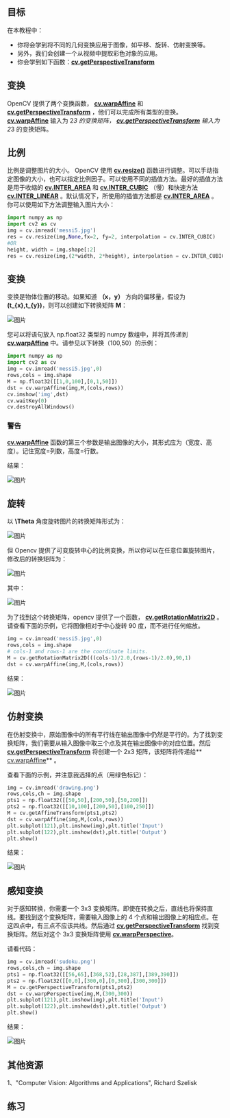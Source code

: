 ## 目标

在本教程中：

* 你将会学到将不同的几何变换应用于图像，如平移、旋转、仿射变换等。
* 另外，我们会创建一个从视频中提取彩色对象的应用。
* 你会学到如下函数：**[cv.getPerspectiveTransform](https://docs.opencv.org/4.0.0/da/d54/group__imgproc__transform.html#ga20f62aa3235d869c9956436c870893ae )**

## 变换

OpenCV 提供了两个变换函数， **[ cv.warpAffine](https://docs.opencv.org/4.0.0/da/d54/group__imgproc__transform.html#ga0203d9ee5fcd28d40dbc4a1ea4451983)** 和 **[cv.getPerspectiveTransform](https://docs.opencv.org/4.0.0/da/d54/group__imgproc__transform.html#ga20f62aa3235d869c9956436c870893ae)** ，他们可以完成所有类型的变换。**[ cv.warpAffine](https://docs.opencv.org/4.0.0/da/d54/group__imgproc__transform.html#ga0203d9ee5fcd28d40dbc4a1ea4451983)** 输入为 2*3 的变换矩阵， **[cv.getPerspectiveTransform](https://docs.opencv.org/4.0.0/da/d54/group__imgproc__transform.html#ga20f62aa3235d869c9956436c870893ae)** 输入为 2*3 的变换矩阵。

## 比例

比例是调整图片的大小。 OpenCV 使用 **[cv.resize()](https://docs.opencv.org/4.0.0/da/d54/group__imgproc__transform.html#ga47a974309e9102f5f08231edc7e7529d)** 函数进行调整。可以手动指定图像的大小，也可以指定比例因子。可以使用不同的插值方法。最好的插值方法是用于收缩的 **[cv.INTER_AREA](https://docs.opencv.org/4.0.0/da/d54/group__imgproc__transform.html#gga5bb5a1fea74ea38e1a5445ca803ff121acf959dca2480cc694ca016b81b442ceb)** 和 **[cv.INTER_CUBIC](https://docs.opencv.org/4.0.0/da/d54/group__imgproc__transform.html#gga5bb5a1fea74ea38e1a5445ca803ff121a55e404e7fa9684af79fe9827f36a5dc1)** （慢）和快速方法 **[cv.INTER_LINEAR](https://docs.opencv.org/4.0.0/da/d54/group__imgproc__transform.html#gga5bb5a1fea74ea38e1a5445ca803ff121ac97d8e4880d8b5d509e96825c7522deb )** 。默认情况下，所使用的插值方法都是 **[cv.INTER_AREA](https://docs.opencv.org/4.0.0/da/d54/group__imgproc__transform.html#gga5bb5a1fea74ea38e1a5445ca803ff121acf959dca2480cc694ca016b81b442ceb)** 。你可以使用如下方法调整输入图片大小：

```python
import numpy as np
import cv2 as cv
img = cv.imread('messi5.jpg')
res = cv.resize(img,None,fx=2, fy=2, interpolation = cv.INTER_CUBIC)
#OR
height, width = img.shape[:2]
res = cv.resize(img,(2*width, 2*height), interpolation = cv.INTER_CUBIC)
```

## 变换

变换是物体位置的移动。如果知道 **（x，y）** 方向的偏移量，假设为 **(t_{x},t_{y})**，则可以创建如下转换矩阵 **M**：

![图片](./img/Geometric_Transformations_fomula_1.jpg)

您可以将语句放入 np.float32 类型的 numpy 数组中，并将其传递到 **[ cv.warpAffine](https://docs.opencv.org/4.0.0/da/d54/group__imgproc__transform.html#ga0203d9ee5fcd28d40dbc4a1ea4451983)** 中。请参见以下转换（100,50）的示例：

```python
import numpy as np
import cv2 as cv
img = cv.imread('messi5.jpg',0)
rows,cols = img.shape
M = np.float32([[1,0,100],[0,1,50]])
dst = cv.warpAffine(img,M,(cols,rows))
cv.imshow('img',dst)
cv.waitKey(0)
cv.destroyAllWindows()
```

### 警告

**[ cv.warpAffine](https://docs.opencv.org/4.0.0/da/d54/group__imgproc__transform.html#ga0203d9ee5fcd28d40dbc4a1ea4451983 )** 函数的第三个参数是输出图像的大小，其形式应为（宽度、高度）。记住宽度=列数，高度=行数。

结果：

![图片](./img/Geometric_Transformations_1.jpg)

## 旋转

以 **\Theta** 角度旋转图片的转换矩阵形式为：

![图片](./img/Geometric_Transformations_fomula_2.jpg)

但 Opencv 提供了可变旋转中心的比例变换，所以你可以在任意位置旋转图片，修改后的转换矩阵为：

![图片](./img/Geometric_Transformations_fomula_3.jpg)

其中：

![图片](./img/Geometric_Transformations_fomula_4.jpg)

为了找到这个转换矩阵，opencv 提供了一个函数， **[cv.getRotationMatrix2D](https://docs.opencv.org/4.0.0/da/d54/group__imgproc__transform.html#gafbbc470ce83812914a70abfb604f4326)** 。请查看下面的示例，它将图像相对于中心旋转 90 度，而不进行任何缩放。

```python
img = cv.imread('messi5.jpg',0)
rows,cols = img.shape
# cols-1 and rows-1 are the coordinate limits.
M = cv.getRotationMatrix2D(((cols-1)/2.0,(rows-1)/2.0),90,1)
dst = cv.warpAffine(img,M,(cols,rows))
```

结果：

![图片](./img/Geometric_Transformations_2.jpg)


## 仿射变换

在仿射变换中，原始图像中的所有平行线在输出图像中仍然是平行的。为了找到变换矩阵，我们需要从输入图像中取三个点及其在输出图像中的对应位置。然后 **[cv.getPerspectiveTransform](https://docs.opencv.org/4.0.0/da/d54/group__imgproc__transform.html#ga20f62aa3235d869c9956436c870893ae)** 将创建一个 2x3 矩阵，该矩阵将传递给**[ cv.warpAffine](https://docs.opencv.org/4.0.0/da/d54/group__imgproc__transform.html#ga0203d9ee5fcd28d40dbc4a1ea4451983)** 。

查看下面的示例，并注意我选择的点（用绿色标记）：

```python
img = cv.imread('drawing.png')
rows,cols,ch = img.shape
pts1 = np.float32([[50,50],[200,50],[50,200]])
pts2 = np.float32([[10,100],[200,50],[100,250]])
M = cv.getAffineTransform(pts1,pts2)
dst = cv.warpAffine(img,M,(cols,rows))
plt.subplot(121),plt.imshow(img),plt.title('Input')
plt.subplot(122),plt.imshow(dst),plt.title('Output')
plt.show()
```

结果：

![图片](./img/Geometric_Transformations_3.jpg)

## 感知变换

对于感知转换，你需要一个 3x3 变换矩阵。即使在转换之后，直线也将保持直线。要找到这个变换矩阵，需要输入图像上的 4 个点和输出图像上的相应点。在这四点中，有三点不应该共线。然后通过 **[cv.getPerspectiveTransform](https://docs.opencv.org/4.0.0/da/d54/group__imgproc__transform.html#ga20f62aa3235d869c9956436c870893ae)** 找到变换矩阵。然后对这个 3x3 变换矩阵使用  **[cv.warpPerspective](https://docs.opencv.org/4.0.0/da/d54/group__imgproc__transform.html#gaf73673a7e8e18ec6963e3774e6a94b87)**。

请看代码：

```python
img = cv.imread('sudoku.png')
rows,cols,ch = img.shape
pts1 = np.float32([[56,65],[368,52],[28,387],[389,390]])
pts2 = np.float32([[0,0],[300,0],[0,300],[300,300]])
M = cv.getPerspectiveTransform(pts1,pts2)
dst = cv.warpPerspective(img,M,(300,300))
plt.subplot(121),plt.imshow(img),plt.title('Input')
plt.subplot(122),plt.imshow(dst),plt.title('Output')
plt.show()
```

结果：

![图片](./img/Geometric_Transformations_4.jpg)

## 其他资源

1、"Computer Vision: Algorithms and Applications", Richard Szelisk

## 练习
